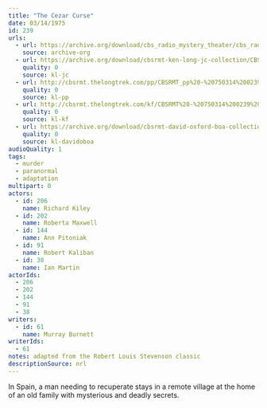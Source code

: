 ```yaml
---
title: "The Cezar Curse"
date: 03/14/1975
id: 239
urls: 
  - url: https://archive.org/download/cbs_radio_mystery_theater/cbs_radio_mystery_theater-0201-0250.zip/cbs_radio_mystery_theater-0201-0250%2Fcbsrmt_0239_the_cezar_curse.mp3
    source: archive-org
  - url: https://archive.org/download/cbsrmt-ken-long-jc-collection/CBSRMT - 750314 0239 Cezar Curse vbr oz flip_jc.mp3
    quality: 0
    source: kl-jc
  - url: http://cbsrmt.thelongtrek.com/pp/CBSRMT_pp%20-%20750314%200239%20The%20Cezar%20Curse.mp3
    quality: 0
    source: kl-pp
  - url: http://cbsrmt.thelongtrek.com/kf/CBSRMT%20-%20750314%200239%20The%20Cezar%20Curse_kf.mp3
    quality: 0
    source: kl-kf
  - url: https://archive.org/download/cbsrmt-david-oxford-boa-collection/CBSRMT-750314-0239-The-Cezar-Curse-(52-22)-[2007]-{BoA}.mp3
    quality: 0
    source: kl-davidoboa
audioQuality: 1
tags: 
  - murder
  - paranormal
  - adaptation
multipart: 0
actors:  
  - id: 206
    name: Richard Kiley  
  - id: 202
    name: Roberta Maxwell  
  - id: 144
    name: Ann Pitoniak  
  - id: 91
    name: Robert Kaliban  
  - id: 38
    name: Ian Martin
actorIds:  
  - 206  
  - 202  
  - 144  
  - 91  
  - 38
writers:  
  - id: 61
    name: Murray Burnett
writerIds:  
  - 61
notes: adapted from the Robert Louis Stevenson classic
descriptionSource: nrl
---
```

In Spain, a man needing to recuperate stays in a remote village at the home of an old family with mysterious and deadly secrets.  
